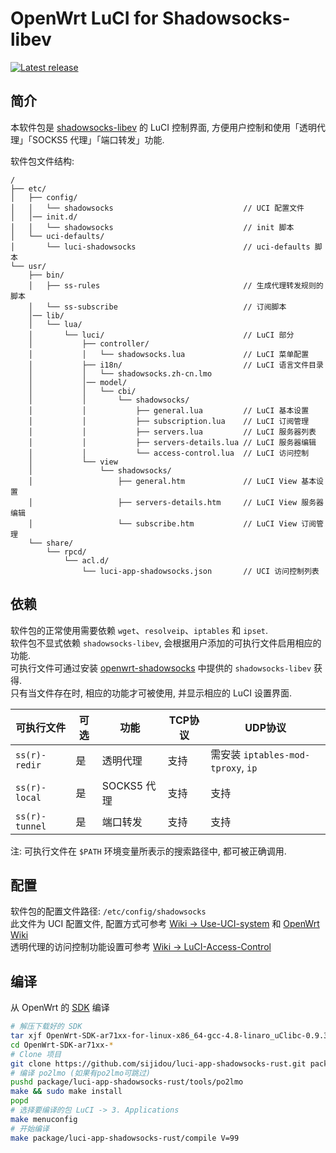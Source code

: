 OpenWrt LuCI for Shadowsocks-libev
===

[![Latest release][release_badge]][release_url]

简介
---

本软件包是 [shadowsocks-libev][openwrt-shadowsocks] 的 LuCI 控制界面,
方便用户控制和使用「透明代理」「SOCKS5 代理」「端口转发」功能.  

软件包文件结构:
```
/
├── etc/
│   ├── config/
│   │   └── shadowsocks                             // UCI 配置文件
│   │── init.d/
│   │   └── shadowsocks                             // init 脚本
│   └── uci-defaults/
│       └── luci-shadowsocks                        // uci-defaults 脚本
└── usr/
    ├── bin/
    │   ├── ss-rules                                // 生成代理转发规则的脚本
    │   └── ss-subscribe                            // 订阅脚本
    │── lib/
    │   └── lua/
    │       └── luci/                               // LuCI 部分
    │           ├── controller/
    │           │   └── shadowsocks.lua             // LuCI 菜单配置
    │           ├── i18n/                           // LuCI 语言文件目录
    │           │   └── shadowsocks.zh-cn.lmo
    │           │── model/
    │           │   └── cbi/
    │           │       └── shadowsocks/
    │           │           ├── general.lua         // LuCI 基本设置
    │           │           ├── subscription.lua    // LuCI 订阅管理
    │           │           ├── servers.lua         // LuCI 服务器列表
    │           │           ├── servers-details.lua // LuCI 服务器编辑
    │           │           └── access-control.lua  // LuCI 访问控制
    │           └── view
    │               └── shadowsocks/
    │                   ├── general.htm             // LuCI View 基本设置
    │                   ├── servers-details.htm     // LuCI View 服务器编辑
    │                   └── subscribe.htm           // LuCI View 订阅管理
    └── share/
        └── rpcd/
            └── acl.d/
                └── luci-app-shadowsocks.json       // UCI 访问控制列表
```

依赖
---

软件包的正常使用需要依赖 `wget`、`resolveip`、`iptables` 和 `ipset`.  
软件包不显式依赖 `shadowsocks-libev`, 会根据用户添加的可执行文件启用相应的功能.  
可执行文件可通过安装 [openwrt-shadowsocks][openwrt-shadowsocks] 中提供的 `shadowsocks-libev` 获得.  
只有当文件存在时, 相应的功能才可被使用, 并显示相应的 LuCI 设置界面.  

 可执行文件     | 可选 | 功能        | TCP协议 | UDP协议 
 ---------------|------|-------------|---------|-----------------------------------
 `ss(r)-redir`  | 是   | 透明代理    | 支持    | 需安装 `iptables-mod-tproxy`, `ip`
 `ss(r)-local`  | 是   | SOCKS5 代理 | 支持    | 支持
 `ss(r)-tunnel` | 是   | 端口转发    | 支持    | 支持

注: 可执行文件在 `$PATH` 环境变量所表示的搜索路径中, 都可被正确调用.

配置
---

软件包的配置文件路径: `/etc/config/shadowsocks`  
此文件为 UCI 配置文件, 配置方式可参考 [Wiki -> Use-UCI-system][Use-UCI-system] 和 [OpenWrt Wiki][uci]  
透明代理的访问控制功能设置可参考 [Wiki -> LuCI-Access-Control][LuCI-Access-Control]  

编译
---

从 OpenWrt 的 [SDK][openwrt-sdk] 编译  
```bash
# 解压下载好的 SDK
tar xjf OpenWrt-SDK-ar71xx-for-linux-x86_64-gcc-4.8-linaro_uClibc-0.9.33.2.tar.bz2
cd OpenWrt-SDK-ar71xx-*
# Clone 项目
git clone https://github.com/sijidou/luci-app-shadowsocks-rust.git package/luci-app-shadowsocks-rust
# 编译 po2lmo (如果有po2lmo可跳过)
pushd package/luci-app-shadowsocks-rust/tools/po2lmo
make && sudo make install
popd
# 选择要编译的包 LuCI -> 3. Applications
make menuconfig
# 开始编译
make package/luci-app-shadowsocks-rust/compile V=99
```

 [release_badge]: https://img.shields.io/github/release/shadowsocks/luci-app-shadowsocks.svg
 [release_url]: https://github.com/shadowsocks/luci-app-shadowsocks/releases/latest
 [openwrt-shadowsocks]: https://github.com/shadowsocks/openwrt-shadowsocks
 [openwrt-sdk]: https://wiki.openwrt.org/doc/howto/obtain.firmware.sdk
 [ss-rules]: https://github.com/shadowsocks/luci-app-shadowsocks/wiki/Instruction-of-ss-rules
 [Use-UCI-system]: https://github.com/shadowsocks/luci-app-shadowsocks/wiki/Use-UCI-system
 [uci]: https://wiki.openwrt.org/doc/uci
 [LuCI-Access-Control]: https://github.com/shadowsocks/luci-app-shadowsocks/wiki/LuCI-Access-Control
